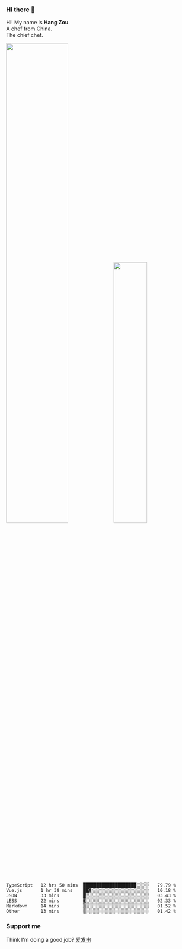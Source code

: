 ### Hi there 👋

Hi! My name is **Hang Zou**.  
A chef from China.  
The chief chef.

<img align="" width="57.5%" src="https://github-readme-stats.vercel.app/api?username=zouhangwithsweet&hide_title=true&hide_border=true&show_icons=true&include_all_commits=true&line_height=21" /><img align="" width="42.4%" src="https://github-readme-stats.vercel.app/api/top-langs/?username=zouhangwithsweet&hide_title=true&hide_border=true&layout=compact" />

<!--START_SECTION:waka-->

```text
TypeScript   12 hrs 50 mins  ████████████████████░░░░░   79.79 %
Vue.js       1 hr 38 mins    ██▓░░░░░░░░░░░░░░░░░░░░░░   10.18 %
JSON         33 mins         █░░░░░░░░░░░░░░░░░░░░░░░░   03.43 %
LESS         22 mins         ▓░░░░░░░░░░░░░░░░░░░░░░░░   02.33 %
Markdown     14 mins         ▒░░░░░░░░░░░░░░░░░░░░░░░░   01.52 %
Other        13 mins         ▒░░░░░░░░░░░░░░░░░░░░░░░░   01.42 %
```

<!--END_SECTION:waka-->

### Support me

Think I'm doing a good job? [爱发电](https://afdian.net/@zouhangsweet)
